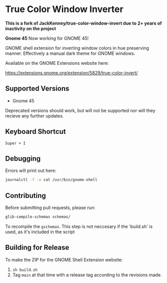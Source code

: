 # True Color Window Inverter

**This is a fork of JackKenney/true-color-window-invert due to 2+ years of inactivity on the project**

**Gnome 45**
Now working for GNOME 45!

GNOME shell extension for inverting window colors in hue preserving manner. Effectively a manual dark theme for GNOME windows.

Available on the GNOME Extensions website here:

https://extensions.gnome.org/extension/5829/true-color-invert/

## Supported Versions

- Gnome 45

Deprecated versions should work, but will not be supported nor will they recieve any further updates.

## Keyboard Shortcut

`Super + I`

## Debugging

Errors will print out here:
```bash
journalctl -f -o cat /usr/bin/gnome-shell
```

## Contributing

Before submitting pull requests, please run:

```bash
glib-compile-schemas schemas/
```

To recompile the `gschemas`.
This step is not neccesary if the 'build.sh' is used, as it's included in the script

## Building for Release

To make the ZIP for the GNOME Shell Extension website: 

1. `sh build.sh`
2. Tag `main` at that time with a release tag according to the revisions made.
